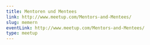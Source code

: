 ```yaml
---
title: Mentoren und Mentees
link: http://www.meetup.com/Mentors-and-Mentees/
slug: memern
eventLink: http://www.meetup.com/Mentors-and-Mentees/
type: meetup
---
```


